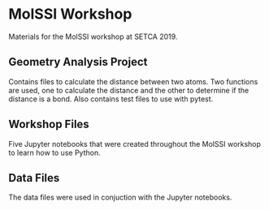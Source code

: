 # MolSSI Workshop

Materials for the MolSSI workshop at SETCA 2019.

## Geometry Analysis Project

Contains files to calculate the distance between two atoms. Two functions are used, one to calculate the distance and the other to determine if the distance is a bond. Also contains test files to use with pytest.

## Workshop Files

Five Jupyter notebooks that were created throughout the MolSSI workshop to learn how to use Python.

## Data Files

The data files were used in conjuction with the Jupyter notebooks.

